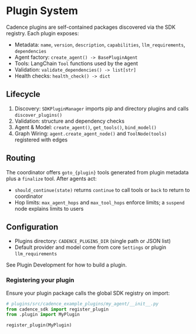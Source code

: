 # Plugin System

Cadence plugins are self-contained packages discovered via the SDK registry. Each plugin exposes:

- Metadata: `name`, `version`, `description`, `capabilities`, `llm_requirements`, `dependencies`
- Agent factory: `create_agent() -> BasePluginAgent`
- Tools: LangChain `Tool` functions used by the agent
- Validation: `validate_dependencies() -> list[str]`
- Health checks: `health_check() -> dict`

## Lifecycle

1. Discovery: `SDKPluginManager` imports pip and directory plugins and calls `discover_plugins()`
2. Validation: structure and dependency checks
3. Agent & Model: `create_agent()`, `get_tools()`, `bind_model()`
4. Graph Wiring: `agent.create_agent_node()` and `ToolNode(tools)` registered with edges

## Routing

The coordinator offers `goto_{plugin}` tools generated from plugin metadata plus a `finalize` tool. After agents act:

- `should_continue(state)` returns `continue` to call tools or `back` to return to coordinator
- Hop limits: `max_agent_hops` and `max_tool_hops` enforce limits; a `suspend` node explains limits to users

## Configuration

- Plugins directory: `CADENCE_PLUGINS_DIR` (single path or JSON list)
- Default provider and model come from core `Settings` or plugin `llm_requirements`

See Plugin Development for how to build a plugin.

### Registering your plugin

Ensure your plugin package calls the global SDK registry on import:

```python
# plugins/src/cadence_example_plugins/my_agent/__init__.py
from cadence_sdk import register_plugin
from .plugin import MyPlugin

register_plugin(MyPlugin)
```
